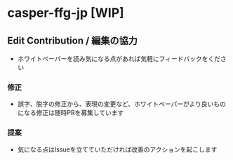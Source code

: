 # casper-ffg-jp [WIP]

## Edit Contribution / 編集の協力
- ホワイトペーパーを読み気になる点があれば気軽にフィードバックをください
### 修正
- 誤字、脱字の修正から、表現の変更など、ホワイトペーパーがより良いものになる修正は随時PRを募集しています
### 提案
- 気になる点はIssueを立てていただければ改善のアクションを起こします
